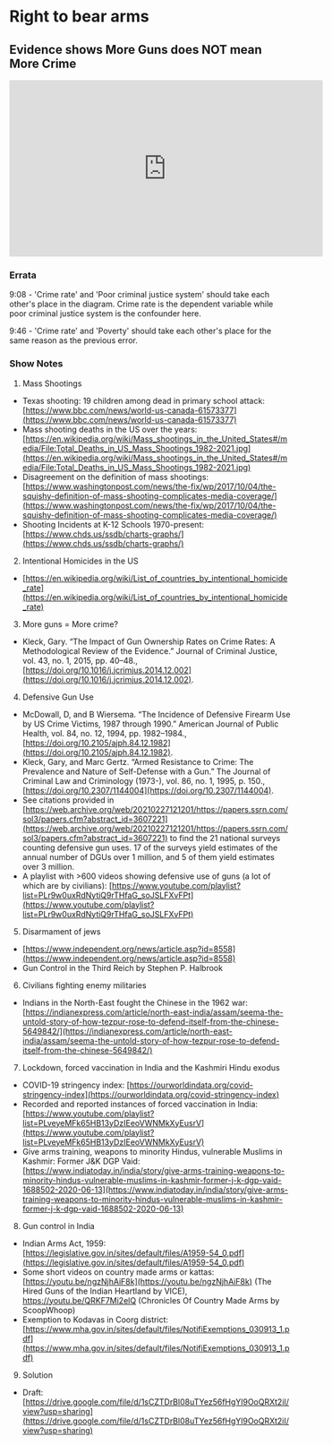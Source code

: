 # Right to bear arms

## Evidence shows More Guns does NOT mean More Crime

<iframe width="560" height="315" src="https://www.youtube.com/embed/l0AsGnTd6zI" title="YouTube video player" frameborder="0" allow="accelerometer; autoplay; clipboard-write; encrypted-media; gyroscope; picture-in-picture" allowfullscreen></iframe>

### Errata

9:08 - 'Crime rate' and 'Poor criminal justice system' should take each other's place in the diagram. Crime rate is the dependent variable while poor criminal justice system is the confounder here.

9:46 - 'Crime rate' and 'Poverty' should take each other's place for the same reason as the previous error.

### Show Notes

1. Mass Shootings
- Texas shooting: 19 children among dead in primary school attack: [https://www.bbc.com/news/world-us-canada-61573377](https://www.bbc.com/news/world-us-canada-61573377)
- Mass shooting deaths in the US over the years: [https://en.wikipedia.org/wiki/Mass_shootings_in_the_United_States#/media/File:Total_Deaths_in_US_Mass_Shootings_1982-2021.jpg](https://en.wikipedia.org/wiki/Mass_shootings_in_the_United_States#/media/File:Total_Deaths_in_US_Mass_Shootings_1982-2021.jpg)
- Disagreement on the definition of mass shootings: [https://www.washingtonpost.com/news/the-fix/wp/2017/10/04/the-squishy-definition-of-mass-shooting-complicates-media-coverage/](https://www.washingtonpost.com/news/the-fix/wp/2017/10/04/the-squishy-definition-of-mass-shooting-complicates-media-coverage/)
- Shooting Incidents at K-12 Schools 1970-present: [https://www.chds.us/ssdb/charts-graphs/](https://www.chds.us/ssdb/charts-graphs/)

2. Intentional Homicides in the US
- [https://en.wikipedia.org/wiki/List_of_countries_by_intentional_homicide_rate](https://en.wikipedia.org/wiki/List_of_countries_by_intentional_homicide_rate)

3. More guns = More crime?
- Kleck, Gary. “The Impact of Gun Ownership Rates on Crime Rates: A Methodological Review of the Evidence.” Journal of Criminal Justice, vol. 43, no. 1, 2015, pp. 40–48., [https://doi.org/10.1016/j.jcrimjus.2014.12.002](https://doi.org/10.1016/j.jcrimjus.2014.12.002).

4. Defensive Gun Use
- McDowall, D, and B Wiersema. “The Incidence of Defensive Firearm Use by US Crime Victims, 1987 through 1990.” American Journal of Public Health, vol. 84, no. 12, 1994, pp. 1982–1984., [https://doi.org/10.2105/ajph.84.12.1982](https://doi.org/10.2105/ajph.84.12.1982).
- Kleck, Gary, and Marc Gertz. “Armed Resistance to Crime: The Prevalence and Nature of Self-Defense with a Gun.” The Journal of Criminal Law and Criminology (1973-), vol. 86, no. 1, 1995, p. 150., [https://doi.org/10.2307/1144004](https://doi.org/10.2307/1144004).
- See citations provided in [https://web.archive.org/web/20210227121201/https://papers.ssrn.com/sol3/papers.cfm?abstract_id=3607221](https://web.archive.org/web/20210227121201/https://papers.ssrn.com/sol3/papers.cfm?abstract_id=3607221) to find the 21 national surveys counting defensive gun uses. 17 of the surveys yield estimates of the annual number of DGUs over 1 million, and 5 of them yield estimates over 3 million.
- A playlist with >600 videos showing defensive use of guns (a lot of which are by civilians): [https://www.youtube.com/playlist?list=PLr9w0uxRdNytiQ9rTHfaG_soJSLFXvFPt](https://www.youtube.com/playlist?list=PLr9w0uxRdNytiQ9rTHfaG_soJSLFXvFPt)

5. Disarmament of jews
- [https://www.independent.org/news/article.asp?id=8558](https://www.independent.org/news/article.asp?id=8558)
- Gun Control in the Third Reich by Stephen P. Halbrook

6. Civilians fighting enemy militaries
- Indians in the North-East fought the Chinese in the 1962 war: [https://indianexpress.com/article/north-east-india/assam/seema-the-untold-story-of-how-tezpur-rose-to-defend-itself-from-the-chinese-5649842/](https://indianexpress.com/article/north-east-india/assam/seema-the-untold-story-of-how-tezpur-rose-to-defend-itself-from-the-chinese-5649842/)

7. Lockdown, forced vaccination in India and the Kashmiri Hindu exodus
- COVID-19 stringency index: [https://ourworldindata.org/covid-stringency-index](https://ourworldindata.org/covid-stringency-index)
- Recorded and reported instances of forced vaccination in India: [https://www.youtube.com/playlist?list=PLveyeMFk65HB13yDzIEeoVWNMkXyEusrV](https://www.youtube.com/playlist?list=PLveyeMFk65HB13yDzIEeoVWNMkXyEusrV)
- Give arms training, weapons to minority Hindus, vulnerable Muslims in Kashmir: Former J&K DGP Vaid: [https://www.indiatoday.in/india/story/give-arms-training-weapons-to-minority-hindus-vulnerable-muslims-in-kashmir-former-j-k-dgp-vaid-1688502-2020-06-13](https://www.indiatoday.in/india/story/give-arms-training-weapons-to-minority-hindus-vulnerable-muslims-in-kashmir-former-j-k-dgp-vaid-1688502-2020-06-13)

8. Gun control in India
- Indian Arms Act, 1959: [https://legislative.gov.in/sites/default/files/A1959-54_0.pdf](https://legislative.gov.in/sites/default/files/A1959-54_0.pdf)
- Some short videos on country made arms or kattas: [https://youtu.be/ngzNjhAiF8k](https://youtu.be/ngzNjhAiF8k) (The Hired Guns of the Indian Heartland by VICE), https://youtu.be/QRKF7Mi2elQ (Chronicles Of Country Made Arms by ScoopWhoop)
- Exemption to Kodavas in Coorg district: [https://www.mha.gov.in/sites/default/files/NotifiExemptions_030913_1.pdf](https://www.mha.gov.in/sites/default/files/NotifiExemptions_030913_1.pdf)

9. Solution
- Draft: [https://drive.google.com/file/d/1sCZTDrBl08uTYez56fHgYl9OoQRXt2iI/view?usp=sharing](https://drive.google.com/file/d/1sCZTDrBl08uTYez56fHgYl9OoQRXt2iI/view?usp=sharing)
